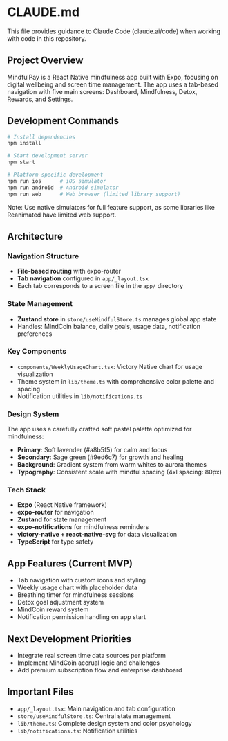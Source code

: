 # CLAUDE.md

This file provides guidance to Claude Code (claude.ai/code) when working with code in this repository.

## Project Overview

MindfulPay is a React Native mindfulness app built with Expo, focusing on digital wellbeing and screen time management. The app uses a tab-based navigation with five main screens: Dashboard, Mindfulness, Detox, Rewards, and Settings.

## Development Commands

```bash
# Install dependencies
npm install

# Start development server
npm start

# Platform-specific development
npm run ios      # iOS simulator
npm run android  # Android simulator  
npm run web      # Web browser (limited library support)
```

Note: Use native simulators for full feature support, as some libraries like Reanimated have limited web support.

## Architecture

### Navigation Structure
- **File-based routing** with expo-router
- **Tab navigation** configured in `app/_layout.tsx`
- Each tab corresponds to a screen file in the `app/` directory

### State Management
- **Zustand store** in `store/useMindfulStore.ts` manages global app state
- Handles: MindCoin balance, daily goals, usage data, notification preferences

### Key Components
- `components/WeeklyUsageChart.tsx`: Victory Native chart for usage visualization
- Theme system in `lib/theme.ts` with comprehensive color palette and spacing
- Notification utilities in `lib/notifications.ts`

### Design System
The app uses a carefully crafted soft pastel palette optimized for mindfulness:
- **Primary**: Soft lavender (#a8b5f5) for calm and focus  
- **Secondary**: Sage green (#9ed6c7) for growth and healing
- **Background**: Gradient system from warm whites to aurora themes
- **Typography**: Consistent scale with mindful spacing (4xl spacing: 80px)

### Tech Stack
- **Expo** (React Native framework)
- **expo-router** for navigation
- **Zustand** for state management  
- **expo-notifications** for mindfulness reminders
- **victory-native + react-native-svg** for data visualization
- **TypeScript** for type safety

## App Features (Current MVP)
- Tab navigation with custom icons and styling
- Weekly usage chart with placeholder data
- Breathing timer for mindfulness sessions
- Detox goal adjustment system
- MindCoin reward system
- Notification permission handling on app start

## Next Development Priorities
- Integrate real screen time data sources per platform
- Implement MindCoin accrual logic and challenges  
- Add premium subscription flow and enterprise dashboard

## Important Files
- `app/_layout.tsx`: Main navigation and tab configuration
- `store/useMindfulStore.ts`: Central state management
- `lib/theme.ts`: Complete design system and color psychology
- `lib/notifications.ts`: Notification utilities